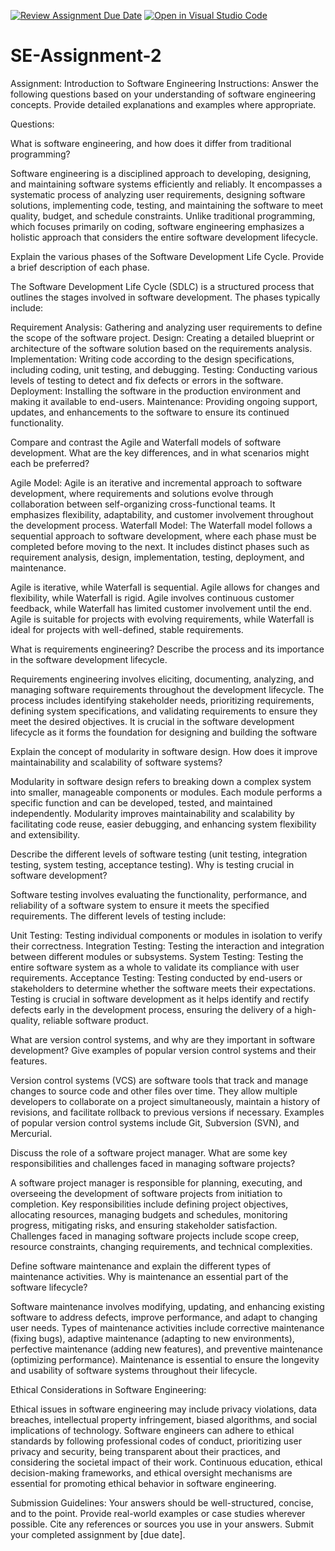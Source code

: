[![Review Assignment Due Date](https://classroom.github.com/assets/deadline-readme-button-24ddc0f5d75046c5622901739e7c5dd533143b0c8e959d652212380cedb1ea36.svg)](https://classroom.github.com/a/-ucQIGTc)
[![Open in Visual Studio Code](https://classroom.github.com/assets/open-in-vscode-718a45dd9cf7e7f842a935f5ebbe5719a5e09af4491e668f4dbf3b35d5cca122.svg)](https://classroom.github.com/online_ide?assignment_repo_id=15240086&assignment_repo_type=AssignmentRepo)
# SE-Assignment-2
Assignment: Introduction to Software Engineering
Instructions:
Answer the following questions based on your understanding of software engineering concepts. Provide detailed explanations and examples where appropriate.

Questions:

What is software engineering, and how does it differ from traditional programming?

Software engineering is a disciplined approach to developing, designing, and maintaining software systems efficiently and reliably. It encompasses a systematic process of analyzing user requirements, designing software solutions, implementing code, testing, and maintaining the software to meet quality, budget, and schedule constraints. Unlike traditional programming, which focuses primarily on coding, software engineering emphasizes a holistic approach that considers the entire software development lifecycle.

Explain the various phases of the Software Development Life Cycle. Provide a brief description of each phase.

The Software Development Life Cycle (SDLC) is a structured process that outlines the stages involved in software development. The phases typically include:

Requirement Analysis: Gathering and analyzing user requirements to define the scope of the software project.
Design: Creating a detailed blueprint or architecture of the software solution based on the requirements analysis.
Implementation: Writing code according to the design specifications, including coding, unit testing, and debugging.
Testing: Conducting various levels of testing to detect and fix defects or errors in the software.
Deployment: Installing the software in the production environment and making it available to end-users.
Maintenance: Providing ongoing support, updates, and enhancements to the software to ensure its continued functionality.

Compare and contrast the Agile and Waterfall models of software development. What are the key differences, and in what scenarios might each be preferred?

Agile Model: Agile is an iterative and incremental approach to software development, where requirements and solutions evolve through collaboration between self-organizing cross-functional teams. It emphasizes flexibility, adaptability, and customer involvement throughout the development process.
Waterfall Model: The Waterfall model follows a sequential approach to software development, where each phase must be completed before moving to the next. It includes distinct phases such as requirement analysis, design, implementation, testing, deployment, and maintenance.

Agile is iterative, while Waterfall is sequential.
Agile allows for changes and flexibility, while Waterfall is rigid.
Agile involves continuous customer feedback, while Waterfall has limited customer involvement until the end.
Agile is suitable for projects with evolving requirements, while Waterfall is ideal for projects with well-defined, stable requirements.

What is requirements engineering? Describe the process and its importance in the software development lifecycle.

Requirements engineering involves eliciting, documenting, analyzing, and managing software requirements throughout the development lifecycle. The process includes identifying stakeholder needs, prioritizing requirements, defining system specifications, and validating requirements to ensure they meet the desired objectives. It is crucial in the software development lifecycle as it forms the foundation for designing and building the software

Explain the concept of modularity in software design. How does it improve maintainability and scalability of software systems?

Modularity in software design refers to breaking down a complex system into smaller, manageable components or modules. Each module performs a specific function and can be developed, tested, and maintained independently. Modularity improves maintainability and scalability by facilitating code reuse, easier debugging, and enhancing system flexibility and extensibility.

Describe the different levels of software testing (unit testing, integration testing, system testing, acceptance testing). Why is testing crucial in software development?

Software testing involves evaluating the functionality, performance, and reliability of a software system to ensure it meets the specified requirements. The different levels of testing include:

Unit Testing: Testing individual components or modules in isolation to verify their correctness.
Integration Testing: Testing the interaction and integration between different modules or subsystems.
System Testing: Testing the entire software system as a whole to validate its compliance with user requirements.
Acceptance Testing: Testing conducted by end-users or stakeholders to determine whether the software meets their expectations.
Testing is crucial in software development as it helps identify and rectify defects early in the development process, ensuring the delivery of a high-quality, reliable software product.

What are version control systems, and why are they important in software development? Give examples of popular version control systems and their features.

Version control systems (VCS) are software tools that track and manage changes to source code and other files over time. They allow multiple developers to collaborate on a project simultaneously, maintain a history of revisions, and facilitate rollback to previous versions if necessary. Examples of popular version control systems include Git, Subversion (SVN), and Mercurial.


Discuss the role of a software project manager. What are some key responsibilities and challenges faced in managing software projects?

A software project manager is responsible for planning, executing, and overseeing the development of software projects from initiation to completion. Key responsibilities include defining project objectives, allocating resources, managing budgets and schedules, monitoring progress, mitigating risks, and ensuring stakeholder satisfaction. Challenges faced in managing software projects include scope creep, resource constraints, changing requirements, and technical complexities.

Define software maintenance and explain the different types of maintenance activities. Why is maintenance an essential part of the software lifecycle?

 Software maintenance involves modifying, updating, and enhancing existing software to address defects, improve performance, and adapt to changing user needs. Types of maintenance activities include corrective maintenance (fixing bugs), adaptive maintenance (adapting to new environments), perfective maintenance (adding new features), and preventive maintenance (optimizing performance). Maintenance is essential to ensure the longevity and usability of software systems throughout their lifecycle.

Ethical Considerations in Software Engineering:

Ethical issues in software engineering may include privacy violations, data breaches, intellectual property infringement, biased algorithms, and social implications of technology. Software engineers can adhere to ethical standards by following professional codes of conduct, prioritizing user privacy and security, being transparent about their practices, and considering the societal impact of their work. Continuous education, ethical decision-making frameworks, and ethical oversight mechanisms are essential for promoting ethical behavior in software engineering.

Submission Guidelines:
Your answers should be well-structured, concise, and to the point.
Provide real-world examples or case studies wherever possible.
Cite any references or sources you use in your answers.
Submit your completed assignment by [due date].
